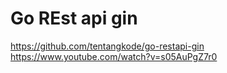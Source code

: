 # Go REst api gin
https://github.com/tentangkode/go-restapi-gin
https://www.youtube.com/watch?v=s05AuPgZ7r0